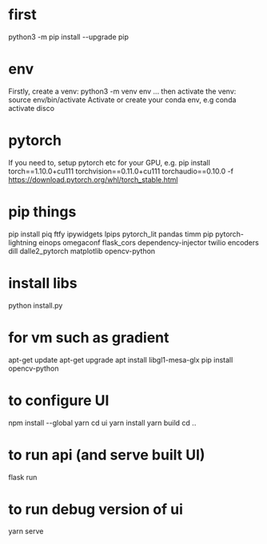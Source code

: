 
# first
python3 -m pip install --upgrade pip

# env
Firstly, create a venv: python3 -m venv env ... then activate the venv: source env/bin/activate
Activate or create your conda env, e.g conda activate disco

# pytorch
If you need to, setup pytorch etc for your GPU, e.g.
pip install torch==1.10.0+cu111 torchvision==0.11.0+cu111 torchaudio==0.10.0 -f https://download.pytorch.org/whl/torch_stable.html

# pip things
pip install piq ftfy ipywidgets lpips pytorch_lit pandas timm pip pytorch-lightning einops omegaconf flask_cors dependency-injector twilio encoders dill dalle2_pytorch matplotlib opencv-python

# install libs
python install.py

# for vm such as gradient
apt-get update
apt-get upgrade
apt install libgl1-mesa-glx
pip install opencv-python

# to configure UI
npm install --global yarn
cd ui
yarn install
yarn build
cd ..

# to run api (and serve built UI)
flask run

# to run debug version of ui
yarn serve


